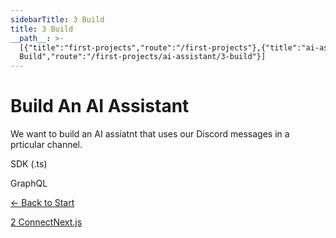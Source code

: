 ```yaml
---
sidebarTitle: 3 Build
title: 3 Build
__path__: >-
  [{"title":"first-projects","route":"/first-projects"},{"title":"ai-assistant","route":"/first-projects/ai-assistant"},{"title":"3
  Build","route":"/first-projects/ai-assistant/3-build"}]
---
```


# Build An AI Assistant

We want to build an AI assiatnt that uses our Discord messages in a prticular channel.

SDK (.ts)

GraphQL

[← Back to Start](/first-projects/ai-assistant/1-setup)

[2 Connect](/first-projects/ai-assistant/2-connect "2 Connect")[Next.js](/starters/nextjs "Next.js")